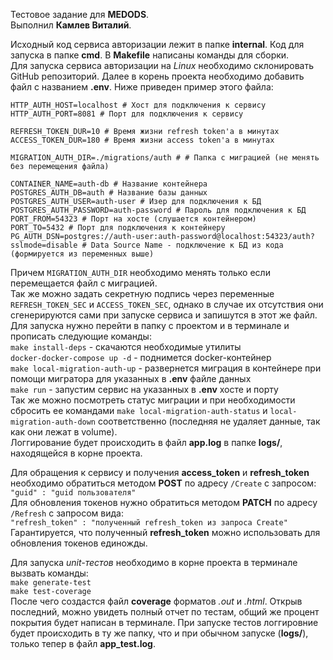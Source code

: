 Тестовое задание для **MEDODS**.<br/>
Выполнил **Камлев Виталий**.

Исходный код сервиса авторизации лежит в папке __internal__. Код для запуска в папке __cmd__. В __Makefile__ написаны команды для сборки.<br/>
Для запуска сервиса авторизации на *Linux* необходимо  склонировать GitHub репозиторий. Далее в корень проекта необходимо добавить файл с названием __.env__. Ниже приведен пример этого файла:

```
HTTP_AUTH_HOST=localhost # Хост для подключения к сервису
HTTP_AUTH_PORT=8081 # Порт для подключения к сервису

REFRESH_TOKEN_DUR=10 # Время жизни refresh token'а в минутах
ACCESS_TOKEN_DUR=180 # Время жизни access token'а в минутах

MIGRATION_AUTH_DIR=./migrations/auth # # Папка с миграцией (не менять без перемещения файла)

CONTAINER_NAME=auth-db # Название контейнера
POSTGRES_AUTH_DB=auth # Название базы данных
POSTGRES_AUTH_USER=auth-user # Изер для подключения к БД
POSTGRES_AUTH_PASSWORD=auth-password # Пароль для подключения к БД
PORT_FROM=54323 # Порт на хосте (слушается контейнером)
PORT_TO=5432 # Порт для подключения к контейнеру
PG_AUTH_DSN=postgres://auth-user:auth-password@localhost:54323/auth?sslmode=disable # Data Source Name - подключение к БД из кода (формируется из переменных выше)

```
Причем ```MIGRATION_AUTH_DIR``` необходимо менять только если перемещается файл с миграцией.<br/>
Так же можно задать секретную подпись через переменные ```REFRESH_TOKEN_SEC``` и ```ACCESS_TOKEN_SEC```, однако в случае их отсутствия они сгенерируются сами при запуске сервиса и запишутся в этот же файл.<br/>
Для запуска нужно перейти в папку с проектом и в терминале и прописать следующие команды:<br/>
```make install-deps``` - скачаются необходимые утилиты<br/>
```docker-docker-compose up -d``` - поднимется docker-контейнер<br/>
```make local-migration-auth-up``` - развернется миграция в контейнере при помощи мигратора для указанных в __.env__  файле данных<br/>
```make run``` - запустим сервис на указанных в __.env__ хосте и порту<br/>
Так же можно посмотреть статус миграции и при необходимости сбросить ее командами ```make local-migration-auth-status``` и ```local-migration-auth-down``` соответственно (последняя не удаляет данные, так как они лежат в volume).<br/>
Логгирование будет происходить в файл **app.log** в папке **logs/**, находящейся в корне проекта.

Для обращения к сервису и получения **access_token** и **refresh_token** необходимо обратиться методом **POST** по адресу ```/Create``` с запросом:<br/>
```"guid" : "guid пользователя"```<br/>
Для обновления токенов нужно обратиться методом **PATCH** по адресу ```/Refresh``` с запросом вида:<br/>
```"refresh_token" : "полученный refresh_token из запроса Create"```<br/>
Гарантируется, что полученный **refresh_token** можно использовать для обновления токенов единожды.

Для запуска *unit-тестов* необходимо в корне проекта в терминале вызвать команды:<br/>
```make generate-test```<br/>
```make test-coverage```<br/>
После чего создастся файл **coverage** форматов *.out* и *.html*. Открыв последний, можно увидеть полный отчет по тестам, общий же процент покрытия будет написан в терминале. При запуске тестов логгировние будет происходить в ту же папку, что и при обычном запуске (**logs/**), только тепер в файл **app_test.log**.
